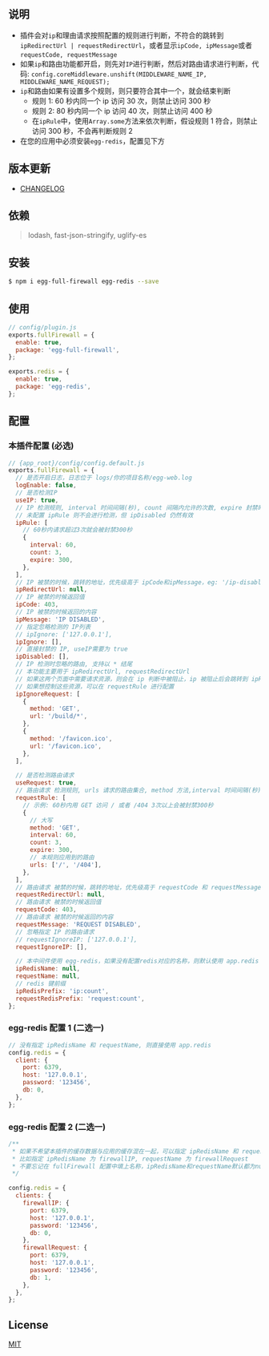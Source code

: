 ## 说明

- 插件会对`ip`和理由请求按照配置的规则进行判断，不符合的跳转到`ipRedirectUrl | requestRedirectUrl`，或者显示`ipCode, ipMessage`或者`requestCode, requestMessage`
- 如果`ip`和路由功能都开启，则先对`IP`进行判断，然后对路由请求进行判断，代码: `config.coreMiddleware.unshift(MIDDLEWARE_NAME_IP, MIDDLEWARE_NAME_REQUEST);`
- `ip`和路由如果有设置多个规则，则只要符合其中一个，就会结束判断
  - 规则 1: 60 秒内同一个 ip 访问 30 次，则禁止访问 300 秒
  - 规则 2: 80 秒内同一个 ip 访问 40 次，则禁止访问 400 秒
  - 在`ipRule`中，使用`Array.some`方法来依次判断，假设规则 1 符合，则禁止访问 300 秒，不会再判断规则 2
- 在您的应用中必须安装`egg-redis`，配置见下方

## 版本更新

- [CHANGELOG](./CHANGELOG.md)

## 依赖

> lodash, fast-json-stringify, uglify-es

## 安装

```bash
$ npm i egg-full-firewall egg-redis --save
```

## 使用

```js
// config/plugin.js
exports.fullFirewall = {
  enable: true,
  package: 'egg-full-firewall',
};

exports.redis = {
  enable: true,
  package: 'egg-redis',
};
```

## 配置

### 本插件配置 (必选)

```js
// {app_root}/config/config.default.js
exports.fullFirewall = {
  // 是否开启日志，日志位于 logs/你的项目名称/egg-web.log
  logEnable: false,
  // 是否检测IP
  useIP: true,
  // IP 检测规则, interval 时间间隔(秒), count 间隔内允许的次数, expire 封禁时间(秒)
  // 未配置 ipRule 则不会进行检测，但 ipDisabled 仍然有效
  ipRule: [
    // 60秒内请求超过3次就会被封禁300秒
    {
      interval: 60,
      count: 3,
      expire: 300,
    },
  ],
  // IP 被禁的时候，跳转的地址，优先级高于 ipCode和ipMessage，eg: '/ip-disabled'
  ipRedirectUrl: null,
  // IP 被禁的时候返回值
  ipCode: 403,
  // IP 被禁的时候返回的内容
  ipMessage: 'IP DISABLED',
  // 指定忽略检测的 IP列表
  // ipIgnore: ['127.0.0.1'],
  ipIgnore: [],
  // 直接封禁的 IP, useIP需要为 true
  ipDisabled: [],
  // IP 检测时忽略的路由, 支持以 * 结尾
  // 本功能主要用于 ipRedirectUrl, requestRedirectUrl
  // 如果这两个页面中需要请求资源，则会在 ip 判断中被阻止，ip 被阻止后会跳转到 ipRedirectUrl，造成死循环
  // 如果想控制这些资源，可以在 requestRule 进行配置
  ipIgnoreRequest: [
    {
      method: 'GET',
      url: '/build/*',
    },
    {
      method: '/favicon.ico',
      url: '/favicon.ico',
    },
  ],

  // 是否检测路由请求
  useRequest: true,
  // 路由请求 检测规则, urls 请求的路由集合, method 方法,interval 时间间隔(秒), count 间隔内允许的次数, expire 封禁时间(秒)
  requestRule: [
    // 示例: 60秒内用 GET 访问 / 或者 /404 3次以上会被封禁300秒
    {
      // 大写
      method: 'GET',
      interval: 60,
      count: 3,
      expire: 300,
      // 本规则应用到的路由
      urls: ['/', '/404'],
    },
  ],
  // 路由请求 被禁的时候，跳转的地址，优先级高于 requestCode 和 requestMessage ，eg: '/request-disabled'
  requestRedirectUrl: null,
  // 路由请求 被禁的时候返回值
  requestCode: 403,
  // 路由请求 被禁的时候返回的内容
  requestMessage: 'REQUEST DISABLED',
  // 忽略指定 IP 的路由请求
  // requestIgnoreIP: ['127.0.0.1'],
  requestIgnoreIP: [],

  // 本中间件使用 egg-redis，如果没有配置redis对应的名称，则默认使用 app.redis
  ipRedisName: null,
  requestName: null,
  // redis 键前缀
  ipRedisPrefix: 'ip:count',
  requestRedisPrefix: 'request:count',
};
```

### egg-redis 配置 1 (二选一)

```js
// 没有指定 ipRedisName 和 requestName, 则直接使用 app.redis
config.redis = {
  client: {
    port: 6379,
    host: '127.0.0.1',
    password: '123456',
    db: 0,
  },
};
```

### egg-redis 配置 2 (二选一)

```js
/**
 * 如果不希望本插件的缓存数据与应用的缓存混在一起，可以指定 ipRedisName 和 requestName
 * 比如指定 ipRedisName 为 firewallIP, requestName 为 firewallRequest
 * 不要忘记在 fullFirewall 配置中填上名称，ipRedisName和requestName默认都为null
 */

config.redis = {
  clients: {
    firewallIP: {
      port: 6379,
      host: '127.0.0.1',
      password: '123456',
      db: 0,
    },
    firewallRequest: {
      port: 6379,
      host: '127.0.0.1',
      password: '123456',
      db: 1,
    },
  },
};
```

## License

[MIT](LICENSE)
